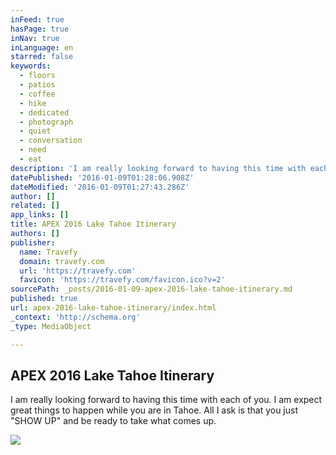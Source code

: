```yaml
---
inFeed: true
hasPage: true
inNav: true
inLanguage: en
starred: false
keywords:
  - floors
  - patios
  - coffee
  - hike
  - dedicated
  - photograph
  - quiet
  - conversation
  - need
  - eat
description: 'I am really looking forward to having this time with each of you. I am expect great things to happen while you are in Tahoe. All I ask is that you just "SHOW UP" and be ready to take what comes up.'
datePublished: '2016-01-09T01:28:06.908Z'
dateModified: '2016-01-09T01:27:43.286Z'
author: []
related: []
app_links: []
title: APEX 2016 Lake Tahoe Itinerary
authors: []
publisher:
  name: Travefy
  domain: travefy.com
  url: 'https://travefy.com'
  favicon: 'https://travefy.com/favicon.ico?v=2'
sourcePath: _posts/2016-01-09-apex-2016-lake-tahoe-itinerary.md
published: true
url: apex-2016-lake-tahoe-itinerary/index.html
_context: 'http://schema.org'
_type: MediaObject

---
```

<article style=""><h1>APEX 2016 Lake Tahoe Itinerary</h1><p>I am really looking forward to having this time with each of you. I am expect great things to happen while you are in Tahoe. All I ask is that you just "SHOW UP" and be ready to take what comes up.</p><img src="https://s3-us-west-2.amazonaws.com/the-grid-img/p/677bafd807e584f8ed0e7e2bb7028231204bcafa.jpg" /></article>